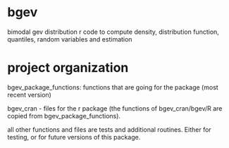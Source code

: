 # bgev
bimodal gev distribution r code to compute density, distribution function, quantiles, random variables and estimation

# project organization

bgev_package_functions: functions that are going for the package (most recent version)

bgev_cran - files for the r package (the functions of bgev_cran/bgev/R are copied from bgev_package_functions). 

all other functions and files are tests and additional routines. Either for testing, 
or for future versions of this package. 



